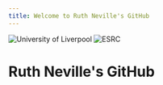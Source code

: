 ```yaml
---
title: Welcome to Ruth Neville's GitHub
---
```

![University of Liverpool](https://user-images.githubusercontent.com/71274167/97724887-6af12480-1ac5-11eb-823c-687199a9b36e.png) ![ESRC](https://user-images.githubusercontent.com/71274167/97725173-c7ecda80-1ac5-11eb-9be1-fa21d09976eb.png)

<h1> Ruth Neville's GitHub </h1> 
